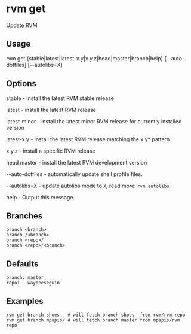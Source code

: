 # rvm get

Update RVM

## Usage

  rvm get {stable|latest|latest-x.y|x.y.z|head|master|branch|help} [--auto-dotfiles] [--autolibs=X]

## Options

  stable     - install the latest RVM stable release

  latest     - install the latest RVM release

  latest-minor
             - install the latest minor RVM release for currently installed version

  latest-x.y - install the latest RVM release matching the x.y* pattern

  x.y.z      - install a specific RVM release

  head
  master     - install the latest RVM development version

  --auto-dotfiles
             - automatically update shell profile files.

  --autolibs=X
             - update autolibs mode to `X`, read more: `rvm autolibs`

  help       - Output this message.

## Branches

    branch <branch>
    branch /<branch>
    branch <repo>/
    branch <repo>/<branch>

## Defaults

    branch: master
    repo:   wayneeseguin

## Examples

    rvm get branch shoes   # will fetch branch shoes  from rvm/rvm repo
    rvm get branch mpapis/ # will fetch branch master from mpapis/rvm       repo
